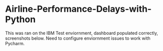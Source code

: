 # Airline-Performance-Delays-with-Python

This was ran on the IBM Test enviornment, dashboard populated correctly, screenshots below. Need to configure enviornment issues to work with Pycharm. 

